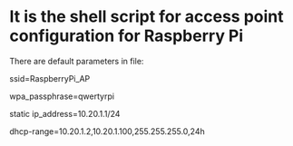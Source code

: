 # It is the shell script for access point configuration for Raspberry Pi

There are default parameters in file:

ssid=RaspberryPi_AP

wpa_passphrase=qwertyrpi

static ip_address=10.20.1.1/24

dhcp-range=10.20.1.2,10.20.1.100,255.255.255.0,24h
